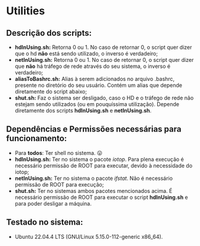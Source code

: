 # Utilities

## Descrição dos scripts:
- **hdInUsing.sh:** Retorna 0 ou 1. No caso de retornar 0, o script quer dizer que o hd **não** está sendo utilizado, o inverso é verdadeiro;
- **netInUsing.sh:** Retorna 0 ou 1. No caso de retornar 0, o script quer dizer que **não** há tráfego de rede através do seu sistema, o inverso é verdadeiro;
- **aliasToBashrc.sh:** Alias à serem adicionados no arquivo .bashrc, presente no diretório do seu usuário. Contém um alias que depende diretamente do script abaixo;
- **shut.sh:** Faz o sistema ser desligado, caso o HD e o tráfego de rede não estejam sendo utilizados (ou em pouquíssima utilização). Depende diretamente dos scripts **hdInUsing.sh** e **netInUsing.sh**. 
## Dependências e Permissões necessárias para funcionamento:
- Para **todos**: Ter shell no sistema. 😛
- **hdInUsing.sh:** Ter no sistema o pacote *iotop*. Para plena execução é necessário permissão de ROOT para executar, devido à necessidade do iotop;
- **netInUsing.sh:** Ter no sistema o pacote *ifstat*. Não é necessário permissão de ROOT para execução;
- **shut.sh:** Ter no sistemas ambos pacotes mencionados acima. É necessário permissão de ROOT para executar o script **hdInUsing.sh** e para poder desligar a máquina.
## Testado no sistema:
- Ubuntu 22.04.4 LTS (GNU/Linux 5.15.0-112-generic x86_64).
